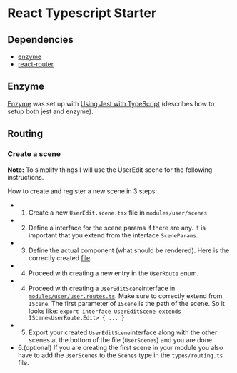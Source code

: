 # React Typescript Starter

## Dependencies
* [enzyme](https://airbnb.io/enzyme/)
* [react-router](https://github.com/ReactTraining/react-router)

## Enzyme
[Enzyme](https://airbnb.io/enzyme/) was set up with [Using Jest with TypeScript](https://basarat.gitbooks.io/typescript/docs/testing/jest.html) (describes how to setup both jest and enzyme).

## Routing

### Create a scene
**Note:** To simplify things I will use the UserEdit scene for the following instructions.

How to create and register a new scene in 3 steps:
* 1. Create a new `UserEdit.scene.tsx` file in `modules/user/scenes`
* 2. Define a interface for the scene params if there are any. It is important that you extend from the interface `SceneParams`.
* 3. Define the actual component (what should be rendered). Here is the correctly created [file](https://github.com/npeham/react-typescript-starter/blob/react-router/src/modules/user/scenes/UserEdit.scene.tsx).
* 4. Proceed with creating a new entry in the `UserRoute` enum.
* 4. Proceed with creating a `UserEditScene`interface in [`modules/user/user.routes.ts`](https://github.com/npeham/react-typescript-starter/blob/react-router/src/modules/user/scenes/UserEdit.scene.tsx). Make sure to correctly extend from `IScene`. The first parameter of `IScene` is the path of the scene. So it looks like: `export interface UserEditScene extends IScene<UserRoute.Edit> { ... }` 
* 5. Export your created `UserEditScene`interface along with the other scenes at the bottom of the file (`UserScenes`) and you are done.
* 6.(optional) If you are creating the first scene in your module you also have to add the `UserScenes` to the `Scenes` type in the `types/routing.ts` file.
